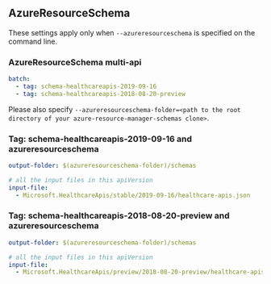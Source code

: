 ## AzureResourceSchema

These settings apply only when `--azureresourceschema` is specified on the command line.

### AzureResourceSchema multi-api

``` yaml $(azureresourceschema) && $(multiapi)
batch:
  - tag: schema-healthcareapis-2019-09-16
  - tag: schema-healthcareapis-2018-08-20-preview

```

Please also specify `--azureresourceschema-folder=<path to the root directory of your azure-resource-manager-schemas clone>`.

### Tag: schema-healthcareapis-2019-09-16 and azureresourceschema

``` yaml $(tag) == 'schema-healthcareapis-2019-09-16' && $(azureresourceschema)
output-folder: $(azureresourceschema-folder)/schemas

# all the input files in this apiVersion
input-file:
  - Microsoft.HealthcareApis/stable/2019-09-16/healthcare-apis.json

```

### Tag: schema-healthcareapis-2018-08-20-preview and azureresourceschema

``` yaml $(tag) == 'schema-healthcareapis-2018-08-20-preview' && $(azureresourceschema)
output-folder: $(azureresourceschema-folder)/schemas

# all the input files in this apiVersion
input-file:
  - Microsoft.HealthcareApis/preview/2018-08-20-preview/healthcare-apis.json

```
